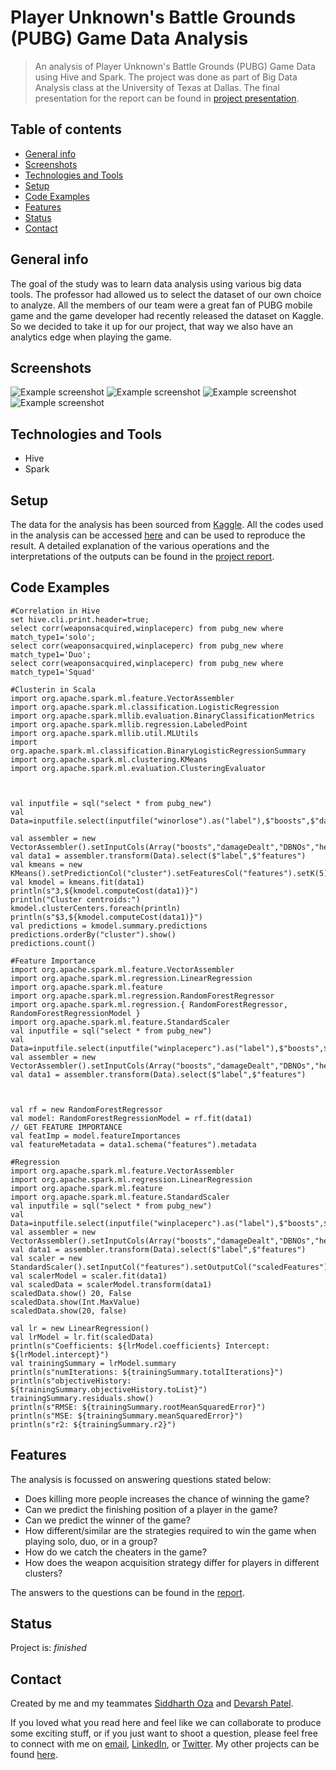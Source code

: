# Player Unknown's Battle Grounds (PUBG) Game Data Analysis 
> An analysis of Player Unknown's Battle Grounds (PUBG) Game Data using Hive and Spark. The project was done as part of Big Data Analysis class at the University of Texas at Dallas.
The final presentation for the report can be found in [project presentation](https://github.com/harshbg/PUBG/blob/master/Big%20Data%20Project%20-%20Group%207-%20Final.pdf).

## Table of contents
* [General info](#general-info)
* [Screenshots](#screenshots)
* [Technologies and Tools](#technologies-and-tools)
* [Setup](#setup)
* [Code Examples](#code-examples)
* [Features](#features)
* [Status](#status)
* [Contact](#contact)

## General info

The goal of the study was to learn data analysis using various big data tools. The professor had allowed us to select the dataset of our own choice to analyze.
All the members of our team were a great fan of PUBG mobile game and the game developer had recently released the dataset on Kaggle. So we decided to take it up for our project, that way we also have an analytics edge when playing the game. 

## Screenshots
![Example screenshot](./img/Capture.PNG)
![Example screenshot](./img/Capture1.PNG)
![Example screenshot](./img/Capture2.PNG)
![Example screenshot](./img/Capture3.PNG)

## Technologies and Tools
* Hive
* Spark 

## Setup
The data for the analysis has been sourced from [Kaggle](https://www.kaggle.com/c/pubg-finish-placement-prediction). 
All the codes used in the analysis can be accessed [here](https://github.com/harshbg/PUBG/tree/master/Code) and can be used to reproduce the result. 
A detailed explanation of the various operations and the interpretations of the outputs can be found in the [project report](https://github.com/harshbg/PUBG/blob/master/Big%20Data%20Project%20-%20Group%207-%20Final.pdf).

## Code Examples

````
#Correlation in Hive
set hive.cli.print.header=true;
select corr(weaponsacquired,winplaceperc) from pubg_new where match_type1='solo';
select corr(weaponsacquired,winplaceperc) from pubg_new where match_type1='Duo';
select corr(weaponsacquired,winplaceperc) from pubg_new where match_type1='Squad'
````

````
#Clusterin in Scala
import org.apache.spark.ml.feature.VectorAssembler
import org.apache.spark.ml.classification.LogisticRegression
import org.apache.spark.mllib.evaluation.BinaryClassificationMetrics
import org.apache.spark.mllib.regression.LabeledPoint
import org.apache.spark.mllib.util.MLUtils
import org.apache.spark.ml.classification.BinaryLogisticRegressionSummary
import org.apache.spark.ml.clustering.KMeans
import org.apache.spark.ml.evaluation.ClusteringEvaluator



val inputfile = sql("select * from pubg_new")
val Data=inputfile.select(inputfile("winorlose").as("label"),$"boosts",$"damageDealt",$"DBNOs",$"headshotKills",$"heals",$"killPlace",$"killPoints",$"kills",$"killStreaks",$"longestKill",$"maxPlace",$"numGroups",$"revives",$"rideDistance",$"roadKills",$"swimDistance",$"teamKills",$"vehicleDestroys",$"walkDistance",$"weaponsacquired",$"winpoints",$"winorlose",$"winquartiles")

val assembler = new VectorAssembler().setInputCols(Array("boosts","damageDealt","DBNOs","headshotKills","heals","killPlace","killPoints","kills","killStreaks","longestKill","maxPlace","numGroups","revives","rideDistance","roadKills","swimDistance","teamKills","vehicleDestroys","walkDistance","weaponsacquired","winpoints","winorlose","winquartiles")).setOutputCol("features")
val data1 = assembler.transform(Data).select($"label",$"features")
val kmeans = new KMeans().setPredictionCol("cluster").setFeaturesCol("features").setK(5).setInitSteps(40).setMaxIter(99) 
val kmodel = kmeans.fit(data1)
println(s"3,${kmodel.computeCost(data1)}") 
println("Cluster centroids:")
kmodel.clusterCenters.foreach(println)
println(s"$3,${kmodel.computeCost(data1)}")
val predictions = kmodel.summary.predictions
predictions.orderBy("cluster").show()
predictions.count()
````

````
#Feature Importance
import org.apache.spark.ml.feature.VectorAssembler
import org.apache.spark.ml.regression.LinearRegression
import org.apache.spark.ml.feature
import org.apache.spark.ml.regression.RandomForestRegressor
import org.apache.spark.ml.regression.{ RandomForestRegressor, RandomForestRegressionModel }
import org.apache.spark.ml.feature.StandardScaler
val inputfile = sql("select * from pubg_new")
val Data=inputfile.select(inputfile("winplaceperc").as("label"),$"boosts",$"damageDealt",$"DBNOs",$"headshotKills",$"heals",$"killPlace",$"killPoints",$"kills",$"killStreaks",$"longestKill",$"maxPlace",$"numGroups",$"revives",$"rideDistance",$"roadKills",$"swimDistance",$"teamKills",$"vehicleDestroys",$"walkDistance",$"weaponsacquired",$"winpoints")
val assembler = new VectorAssembler().setInputCols(Array("boosts","damageDealt","DBNOs","headshotKills","heals","killPlace","killPoints","kills","killStreaks","longestKill","maxPlace","numGroups","revives","rideDistance","roadKills","swimDistance","teamKills","vehicleDestroys","walkDistance","weaponsacquired","winpoints")).setOutputCol("features")
val data1 = assembler.transform(Data).select($"label",$"features")



val rf = new RandomForestRegressor
val model: RandomForestRegressionModel = rf.fit(data1)
// GET FEATURE IMPORTANCE
val featImp = model.featureImportances
val featureMetadata = data1.schema("features").metadata
````
````
#Regression
import org.apache.spark.ml.feature.VectorAssembler
import org.apache.spark.ml.regression.LinearRegression
import org.apache.spark.ml.feature
import org.apache.spark.ml.feature.StandardScaler
val inputfile = sql("select * from pubg_new")
val Data=inputfile.select(inputfile("winplaceperc").as("label"),$"boosts",$"damageDealt",$"DBNOs",$"headshotKills",$"heals",$"killPlace",$"killPoints",$"kills",$"killStreaks",$"longestKill",$"maxPlace",$"numGroups",$"revives",$"rideDistance",$"roadKills",$"swimDistance",$"teamKills",$"vehicleDestroys",$"walkDistance",$"weaponsacquired",$"winpoints",$"winorlose")
val assembler = new VectorAssembler().setInputCols(Array("boosts","damageDealt","DBNOs","headshotKills","heals","killPlace","killPoints","kills","killStreaks","longestKill","maxPlace","numGroups","revives","rideDistance","roadKills","swimDistance","teamKills","vehicleDestroys","walkDistance","weaponsacquired","winpoints","winorlose")).setOutputCol("features")
val data1 = assembler.transform(Data).select($"label",$"features")
val scaler = new StandardScaler().setInputCol("features").setOutputCol("scaledFeatures").setWithStd(true).setWithMean(false)
val scalerModel = scaler.fit(data1)
val scaledData = scalerModel.transform(data1)
scaledData.show() 20, False
scaledData.show(Int.MaxValue)
scaledData.show(20, false)

val lr = new LinearRegression()
val lrModel = lr.fit(scaledData)
println(s"Coefficients: ${lrModel.coefficients} Intercept: ${lrModel.intercept}")
val trainingSummary = lrModel.summary
println(s"numIterations: ${trainingSummary.totalIterations}")
println(s"objectiveHistory: ${trainingSummary.objectiveHistory.toList}")
trainingSummary.residuals.show()
println(s"RMSE: ${trainingSummary.rootMeanSquaredError}")
println(s"MSE: ${trainingSummary.meanSquaredError}")
println(s"r2: ${trainingSummary.r2}")
````

## Features
The analysis is focussed on answering questions stated below:
  * Does killing more people increases the chance of winning the game?
  * Can we predict the finishing position of a player in the game?
  * Can we predict the winner of the game?
  * How different/similar are the strategies required to win the game when playing solo, duo, or in a group?
  * How do we catch the cheaters in the game?
  * How does the weapon acquisition strategy differ for players in different clusters?

The answers to the questions can be found in the [report](https://github.com/harshbg/PUBG/blob/master/Big%20Data%20Project%20-%20Group%207-%20Final.pdf). 

## Status
Project is: _finished_

## Contact
Created by me and my teammates [Siddharth Oza](https://github.com/siddharthoza) and [Devarsh Patel](https://github.com/Devarsh-UTD).

If you loved what you read here and feel like we can collaborate to produce some exciting stuff, or if you
just want to shoot a question, please feel free to connect with me on <a href="hello@gupta-harsh.com" target="_blank">email</a>, 
<a href="http://bit.ly/2uOIUeo" target="_blank">LinkedIn</a>, or 
<a href="http://bit.ly/2CZv1i5" target="_blank">Twitter</a>. 
My other projects can be found [here](http://bit.ly/2UlyFgC).

